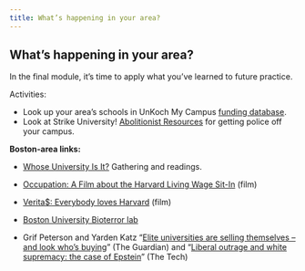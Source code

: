 ```yaml
---
title: What’s happening in your area?
---
```


## What’s happening in your area?

In the final module, it’s time to apply what you’ve learned to future practice. 

Activities:


*   Look up your area’s schools in UnKoch My Campus [funding database](https://polluterwatch.org/charles-koch-university-funding-database). 
*   Look at Strike University! [Abolitionist Resources](https://strikeuniversity.org/Abolitionist-Resources) for getting police off your campus.

**Boston-area links:**

- [Whose University Is It?](https://whoseuniversityisit.github.io/) Gathering and readings.

- [Occupation: A Film about the Harvard Living Wage Sit-In](https://vimeo.com/200170537) (film)

- [Verita$: Everybody loves Harvard](https://www.youtube.com/watch?v=9AsJnKAqFa4) (film)

- [Boston University Bioterror lab](http://archive.boston.com/news/local/articles/2008/02/01/opening_of_bu_biolab_to_be_delayed/)



*   Grif Peterson and Yarden Katz “[Elite universities are selling themselves – and look who’s buying](https://www.theguardian.com/commentisfree/2018/mar/30/elite-universities-selling-themselves-mit-harvard-saudi-arabia-mohammed-bin-salman)” (The Guardian) and “[Liberal outrage and white supremacy: the case of Epstein](https://thetech.com/2019/10/03/liberal-outrage-white-supremacy-epstein)” (The Tech)